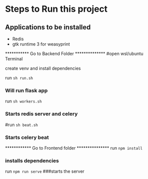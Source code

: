 # Steps to Run this project

## Applications to be installed
- Redis
- gtk runtime 3 for weasyprint

*********** Go to Backend Folder **************
#open wsl/ubuntu Terminal

create venv and install dependencies


run `sh run.sh`
### Will run flask app


run `sh workers.sh`
### Starts redis server and celery

#run `sh beat.sh`
### Starts celery beat


************ Go to Frontend folder ***************
run `npm install`
### installs dependencies

run `npm run serve`
###starts the server
